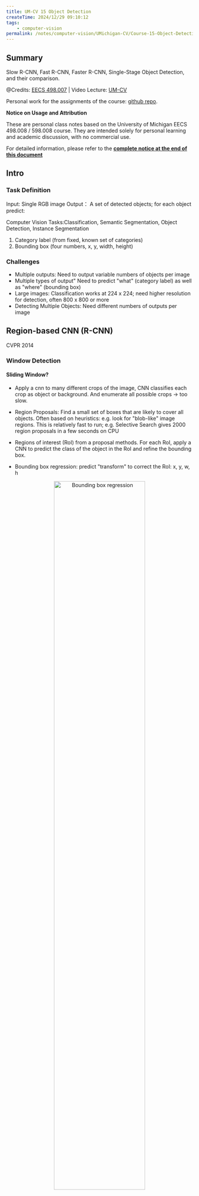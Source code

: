 ```yaml
---
title: UM-CV 15 Object Detection
createTime: 2024/12/29 09:10:12
tags:
    - computer-vision
permalink: /notes/computer-vision/UMichigan-CV/Course-15-Object-Detection/
---
```


## Summary

Slow R-CNN, Fast R-CNN, Faster R-CNN, Single-Stage Object Detection, and their comparison.

<!-- more -->

@Credits: [EECS 498.007](https://web.eecs.umich.edu/~justincj/teaching/eecs498/WI2022/) | 
Video Lecture: [UM-CV](https://www.youtube.com/watch?v=dJYGatp4SvA&list=PL5-TkQAfAZFbzxjBHtzdVCWE0Zbhomg7r) 

Personal work for the assignments of the course: [github repo](https://github.com/SaturnTsen/EECS-498-007/).

**Notice on Usage and Attribution**

These are personal class notes based on the University of Michigan EECS 498.008
/ 598.008 course. They are intended solely for personal learning and academic
discussion, with no commercial use.

For detailed information, please refer to the **[complete notice at the end of this document](#notice-on-usage-and-attribution)**

## Intro

### Task Definition

Input: Single RGB image
Output： A set of detected objects; for each object predict:

Computer Vision Tasks:Classification, Semantic Segmentation, Object Detection, Instance Segmentation


1. Category label (from fixed, known set of categories)
2. Bounding box (four numbers, x, y, width, height)

### Challenges

- Multiple outputs: Need to output variable numbers of objects per image
- Multiple types of output" Need to predict "what" (category label) as well as
  "where" (bounding box)
- Large images: Classification works at 224 x 224; need higher resolution for
  detection, often 800 x 800 or more
- Detecting Multiple Objects: Need different numbers of outputs per image


## Region-based CNN (R-CNN)

CVPR 2014

### Window Detection

#### Sliding Window?

- Apply a cnn to many different crops of the image, CNN classifies each crop as
  object or background.  And enumerate all possible crops -> too slow.
- Region Proposals: Find a small set of boxes that are likely to cover all
  objects. Often based on heuristics: e.g. look for "blob-like" image regions.
  This is relatively fast to run; e.g. Selective Search gives 2000 region
  proposals in a few seconds on CPU


- Regions of interest (RoI) from a proposal methods.  For each RoI, apply a CNN
  to predict the class of the object in the RoI and refine the bounding box.
- Bounding box regression: predict "transform" to correct the RoI: x, y, w, h

<div style="text-align:center;margin-bottom:1em;">
  <img src="/images/um-cv-2/15-1.png" width="70%" alt="Bounding box regression"  /><br>
Fig: Bounding-box regression</div>

<div style="text-align:center;margin-bottom:1em;">
  <img src="/images/um-cv-2/15-2.png" width="70%" alt="R-CNN"  /><br>
Fig: R-CNN</div>

During training, backpropagate on all the regions of interest (RoIs).

### Comparing Boxes: Intersection over Union (IoU)

- IoU = Area of overlap / Area of union. Also called "Jaccard similarity" or "Jaccard index".
- IoU > 0.5 is "decent". IoU > 0.7 is "good". IoU > 0.9 is "almost perfect".

#### Overlapping Boxes

Object detectors often output many overlapping detections. Solution: Post-process raw detections using Non-Max Suppression (NMS).

1. Select next highest-scoring box
2. Eliminate lower-scoring boxes with IoU > threshold

<div style="text-align:center;margin-bottom:1em;">
  <img src="/images/um-cv-2/15-3.png" width="70%" alt="Non-Max Suppression"  /><br>
Fig: Non-Max Suppression</div>

Problem: NMS may eliminate "good" boxes when objects are highly overlapping... 

### Evaluating Object Detectors: Mean Average Precision (mAP)

1. Run object detector on all test images (with NMS)
2. For each category, compute average precision (AP) = area under precision vs recall curve

<div style="text-align:center;margin-bottom:1em;">
  <img src="/images/um-cv-2/15-4.png" width="70%" alt="Mean Average Precision"  /><br>
Fig: Mean Average Precision</div>

3. mean Average Precision (mAP) = mean of AP over all categories
4. for "COCO mAP", average over 10 IoU thresholds (0.5 to 0.95) and take average

<div style="text-align:center;margin-bottom:1em;">
  <img src="/images/um-cv-2/15-5.png" width="70%" alt="COCO mAP"  /><br>
Fig: COCO mAP</div>

## Fast-RCNN

ICCV 2015

<div style="text-align:center;margin-bottom:1em;">
  <img src="/images/um-cv-2/15-6.png" width="70%" alt="Fast-RCNN"  /><br>
Fig: Fast-RCNN</div>

### Crop Features: RoI Pool

Input Image: e.g. 3 x 640 x 480 -> CNN (e.g. 512 x 20 x15)

Project and snap RoI to CNN feature map - > Divide into 2x2 grid of (roughly) equal subregions -> Max pool within each subregion (e.g. 512 x 7 x 7)

Region features always the same size even if input regions have different sizes!

<div style="text-align:center;margin-bottom:1em;">
  <img src="/images/um-cv-2/15-7.png" width="70%" alt="RoI Pool"  /><br>
Fig: RoI Pool</div>

Problem: Slight misalignment between RoI and CNN grid can cause misalignment in RoI Pooling. Solution: RoI Align

### RoI Align

- Instead of snapping RoI to CNN grid, interpolate between grid points
- More accurate, but more expensive

<div style="text-align:center;margin-bottom:1em;">
  <img src="/images/um-cv-2/15-8.png" width="70%" alt="RoI Align"  /><br>
Fig: RoI Align</div>

The cropping may not perfectly match the original object grid. RoI Align
implements a bilinear near-neighbor interpolation to get more accurate cropping.
We can consider the image as a real-valued tensor and backpropagate to any
points in the image.

<div style="text-align:center;margin-bottom:1em;">
  <img src="/images/um-cv-2/15-16.png" width="70%" alt="RoI Align"  /><br>
Fig: RoI Align</div>

### Fast R-CNN vs "Slow" R-CNN (ICCV 2015)

<div style="text-align:center;margin-bottom:1em;">
  <img src="/images/um-cv-2/15-9.png" width="70%" alt="Fast R-CNN"  /><br>
Fig: Fast R-CNN</div>

## Faster R-CNN: Learnable Region Proposals

Train a CNN to predict region proposals. NeurIPS 2015

<div style="text-align:center;margin-bottom:1em;">
  <img src="/images/um-cv-2/15-10.png" width="70%" alt="Faster R-CNN"  /><br>
Fig: Faster R-CNN</div>

**Region Proposal Network (RPN):**

<div style="text-align:center;margin-bottom:1em;">
  <img src="/images/um-cv-2/15-11.png" width="70%" alt="Region Proposal Network"  /><br>
Fig: Region Proposal Network</div>

- Anchor box of fixed size at each point in the feature map.
- At each point, predict whether the corresponding anchor contains an object or
  not (per-cell logistic regression, predict scores with conv layer.)
- For positive boxes, also predict a box transform to regress from anchor to
  object box. 

- Problem: Anchor box may be too small or too large for the object. Solution:
  K Multi-scale anchors for each point.

<div style="text-align:center;margin-bottom:1em;">
  <img src="/images/um-cv-2/15-12.png" width="70%" alt="Multi-scale anchors"  /><br>
Fig: Multi-scale anchors</div>

Jointly with 4 losses:

1. RPN classification loss: anchor box is object or not
2. RPN regression loss: predict transform from anchor box to proposal box
3. Object classification: classify proposals as background or object class
4. Object regression: predict transform from a proposal box to object box

<div style="text-align:center;margin-bottom:1em;">
  <img src="/images/um-cv-2/15-13.png" width="50%" alt="Faster R-CNN"  /><br>
Fig: Faster R-CNN</div>

Two stages:

First stage: Run once per image
- Backbone Network
- Region proposal network

Second stage: Run once per region
- Crop features: RoI pool/align
- Predict object class
- Prediction bbox offset

## Single-Stage Object Detection

- YOLO: You Only Look Once. ECCV 2016
- Focal Loss for Dense Object Detection. ICCV 2017

<div style="text-align:center;margin-bottom:1em;">
  <img src="/images/um-cv-2/15-14.png" width="70%" alt="YOLO"  /><br>
Fig: YOLO</div>

## Detection without Anchors: CornerNet (ECCV 2018)

Use a backbone CNN to predict the heatmap of object upper-left corners and
lower-right corners.

To match the upper-left and lower-right corners, use a "associative embedding"
to predict the offset between the two corners.

<div style="text-align:center;margin-bottom:1em;">
  <img src="/images/um-cv-2/15-17.png" width="70%" alt="CornerNet"  /><br>
Fig: CornerNet</div>

## Comparison

[Speed/accuracy trade-offs for modern convolutional object detectors](https://arxiv.org/abs/1611.10012) CVPR 2017

Takeaways:
- Two stage method (e.g. Faster R-CNN) is more accurate but slower
- Single stage methods (e.g. YOLO, SSD) are faster but less accurate
- Bigger backbones improve performance, but are slower
- Nowadays, single stage methods are as good as two-stage methods
- Very big models work better
- Test-time augmentation pushes numbers up
- Big ensembles, more data, etc

<div style="text-align:center;margin-bottom:1em;">
  <img src="/images/um-cv-2/15-15.png" width="70%" alt="Comparison"  /><br>
Fig: Comparison</div>

### Object Detection: Open-Source Code

Don't implement it yourself (Unless you are working on the assignment)

[Detectron2 (PyTorch)](https://github.com/facebookresearch/detectron2)

Fast/Faster/Mask R-CNN, RetinaNet

## **Notice on Usage and Attribution**

This note is based on the **University of Michigan's publicly available course EECS 498.008 / 598.008** and is intended **solely for personal learning and academic discussion**, with no commercial use.
- **Nature of the Notes:** These notes include extensive references and citations
  from course materials to ensure clarity and completeness. However, they are
  presented as personal interpretations and summaries, not as substitutes for
  the original course content.
- **Original Course Resources:** Please refer to the official [**University of
  Michigan website**](https://web.eecs.umich.edu/~justincj/teaching/eecs498/WI2022/) for complete and accurate course materials.  
- **Third-Party Open Access Content:** This note may reference Open Access (OA)
  papers or resources cited within the course materials. These materials are
  used under their original Open Access licenses (e.g., CC BY, CC BY-SA).  
- **Proper Attribution:** Every referenced OA resource is appropriately cited,
  including the author, publication title, source link, and license type.  
- **Copyright Notice:** All rights to third-party content remain with their
  respective authors or publishers.  
- **Content Removal:** If you believe any content infringes on your copyright,
  please contact me, and I will promptly remove the content in question.

Thanks to the **University of Michigan** and the contributors to the course for
their openness and dedication to accessible education. 